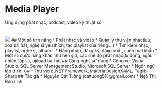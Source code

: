 # Media Player
Ứng dụng phát nhạc, podcast, video kỹ thuật số
#
<img src="https://user-images.githubusercontent.com/100663723/216764151-de6d79a7-c4cb-4d32-8e3e-27855b622972.png" />
## Một số tính năng
* Phát nhạc và video
* Quản lý thư viện nhạc(lưu, xóa bài hát, nghệ sĩ yêu thích; tạo playlist của riêng;...)
* Tìm kiếm nhạc, playlist, nghệ sĩ, album...
* Đăng nhập, đăng ký, đăng xuất, quên mật khẩu
* Một số chức năng khác như hẹn giờ, các chế độ phát nhạc(tự động, ngẫu nhiên, lặp...), upload bài hát
## Công nghệ sử dụng
* Công cụ: Visual Studio, SQL Server Management Studio, Microsoft SQL Server
* Ngôn ngữ lập trình: C#
* Thư viện: .NET Framework, MaterialDesignXAML, Taglib-Sharp
## Tác giả
* Nguyễn Cát Tường (cattuong510@gmail.com)
* Ngô Thị Bảo Linh
